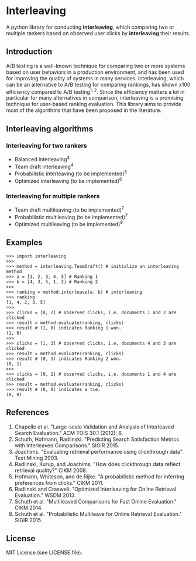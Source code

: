 # Interleaving
A python library for conducting **interleaving**, which comparing two or multiple rankers based on observed user clicks by **interleaving** their results.

## Introduction
A/B testing is a well-known technique for comparing two or more systems based on user behaviors in a production environment,
and has been used for improving the quality of systems in many services.
Interleaving, which can be an alternative to A/B testing for comparing rankings, has shown x100 efficiency compared to A/B testing<sup>1, 2</sup>.
Since the efficiency matters a lot in particular for many alternatives in comparison, interleaving is a promising technique for user-based ranking evaluation.
This library aims to provide most of the algorithms that have been proposed in the literature.


## Interleaving algorithms

### Interleaving for two rankers

- Balanced interleaving<sup>3</sup>
- Team draft interleaving<sup>4</sup>
- Probabilistic interleaving (to be implemented)<sup>5</sup>
- Optimized interleaving (to be implemented)<sup>6</sup>

### Interleaving for multiple rankers
- Team draft multileaving (to be implemented)<sup>7</sup>
- Probabilistic multileaving (to be implemented)<sup>7</sup>
- Optimized multileaving (to be implemented)<sup>8</sup>

## Examples
```
>>> import interleaving
>>> 
>>> method = interleaving.TeamDraft() # initialize an interleaving method
>>> a = [1, 2, 3, 4, 5] # Ranking 1
>>> b = [4, 3, 5, 1, 2] # Ranking 2
>>> 
>>> ranking = method.interleave(a, b) # interleaving
>>> ranking
[1, 4, 2, 3, 5]
>>> 
>>> clicks = [0, 2] # observed clicks, i.e. documents 1 and 2 are clicked
>>> result = method.evaluate(ranking, clicks)
>>> result # (1, 0) indicates Ranking 1 won.
(1, 0)
>>> 
>>> clicks = [1, 3] # observed clicks, i.e. documents 4 and 3 are clicked
>>> result = method.evaluate(ranking, clicks)
>>> result # (0, 1) indicates Ranking 2 won.
(0, 1)
>>> 
>>> clicks = [0, 1] # observed clicks, i.e. documents 1 and 4 are clicked
>>> result = method.evaluate(ranking, clicks)
>>> result # (0, 0) indicates a tie.
(0, 0)
```

## References
1. Chapelle et al. "Large-scale Validation and Analysis of Interleaved Search Evaluation." ACM TOIS 30.1 (2012): 6.
2. Schuth, Hofmann, Radlinski. "Predicting Search Satisfaction Metrics with Interleaved Comparisons." SIGIR 2015.
3. Joachims. "Evaluating retrieval performance using clickthrough data". Text Mining 2003.
4. Radlinski, Kurup, and Joachims. "How does clickthrough data reflect retrieval quality?" CIKM 2008.
5. Hofmann, Whiteson, and de Rijke. "A probabilistic method for inferring preferences from clicks." CIKM 2011.
6. Radlinski and Craswell. "Optimized Interleaving for Online Retrieval Evaluation." WSDM 2013.
7. Schuth et al. "Multileaved Comparisons for Fast Online Evaluation." CIKM 2014.
8. Schuth et al. "Probabilistic Multileave for Online Retrieval Evaluation." SIGIR 2015.

## License
MIT License (see LICENSE file).
